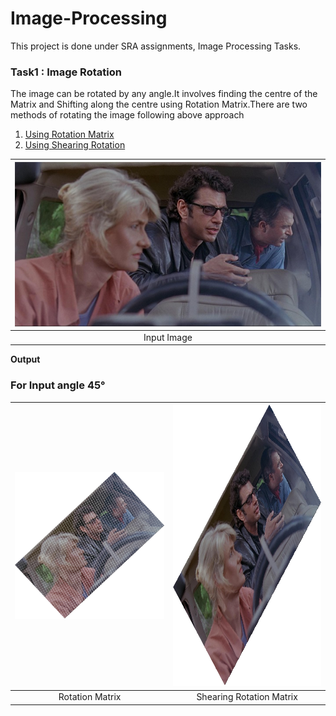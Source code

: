 # Image-Processing
This project is done under SRA assignments, Image Processing Tasks.

### Task1 : Image Rotation

The image can be rotated by any angle.It involves finding the centre of the Matrix and Shifting along the centre using Rotation Matrix.There are two methods of rotating the image following above approach
1. [Using Rotation Matrix](https://legacy.voteview.com/images/homework_1_1_18_2011.jpg)
2. [Using Shearing Rotation](https://sra-vjti.github.io/2020/09/09/sheer-transformation.html)



|<img src="https://github.com/Git-Saurabh5/Image-Processing/blob/master/Image_Rotation/rotate.png">| 
|:---:|
|Input Image|

**Output**
### For Input angle 45°
|<img src="https://github.com/Git-Saurabh5/Image-Processing/blob/master/Image_Rotation/rotated_image.png">|<img width="640" height="450" src="https://github.com/Git-Saurabh5/Image-Processing/blob/master/Image_Rotation/rotated_image_using_shear.png">|
|:---:|:---:|
|Rotation Matrix|Shearing Rotation Matrix|



